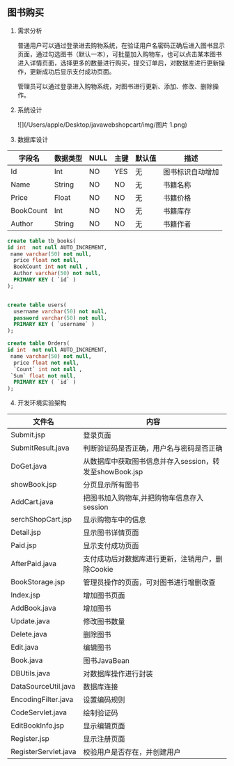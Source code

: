 ## 图书购买

1. 需求分析

   普通用户可以通过登录进去购物系统，在验证用户名密码正确后进入图书显示页面，通过勾选图书（默认一本），可批量加入购物车，也可以点击某本图书进入详情页面，选择更多的数量进行购买，提交订单后，对数据库进行更新操作，更新成功后显示支付成功页面。

   管理员可以通过登录进入购物系统，对图书进行更新、添加、修改、删除操作。

2. 系统设计

   ![](/Users/apple/Desktop/javawebshopcart/img/图片 1.png)

3. 数据库设计

| 字段名    | 数据类型 | NULL | 主键 | 默认值 | 描述             |
| --------- | -------- | ---- | ---- | ------ | ---------------- |
| Id        | Int      | NO   | YES  | 无     | 图书标识自动增加 |
| Name      | String   | NO   | NO   | 无     | 书籍名称         |
| Price     | Float    | NO   | NO   | 无     | 书籍价格         |
| BookCount | Int      | NO   | NO   | 无     | 书籍库存         |
| Author    | String   | NO   | NO   | 无     | 书籍作者         |

   ```sql
   create table tb_books(
   id int  not null AUTO_INCREMENT,
    name varchar(50) not null,
     price float not null,
     BookCount int not null ,
     Author varchar(50) not null,
     PRIMARY KEY ( `id` )
   );
   
   
   create table users(
     username varchar(50) not null,
     password varchar(50) not null,
     PRIMARY KEY ( `username` )
   );
   
   create table Orders(
   id int  not null AUTO_INCREMENT,
    name varchar(50) not null,
     price float not null,
     `Count` int not null ,
   	`Sum` float not null,
     PRIMARY KEY ( `id` )
   );
   
   ```



4. 开发环境实验架构

| **文件名**           | **内容**                                                |
| -------------------- | ------------------------------------------------------- |
| Submit.jsp           | 登录页面                                                |
| SubmitResult.java    | 判断验证码是否正确，用户名与密码是否正确                |
| DoGet.java           | 从数据库中获取图书信息并存入session，转发至showBook.jsp |
| showBook.jsp         | 分页显示所有图书                                        |
| AddCart.java         | 把图书加入购物车,并把购物车信息存入session              |
| serchShopCart.jsp    | 显示购物车中的信息                                      |
| Detail.jsp           | 显示图书详情页面                                        |
| Paid.jsp             | 显示支付成功页面                                        |
| AfterPaid.java       | 支付成功后对数据库进行更新，注销用户，删除Cookie        |
| BookStorage.jsp      | 管理员操作的页面，可对图书进行增删改查                  |
| Index.jsp            | 增加图书页面                                            |
| AddBook.java         | 增加图书                                                |
| Update.java          | 修改图书数量                                            |
| Delete.java          | 删除图书                                                |
| Edit.java            | 编辑图书                                                |
| Book.java            | 图书JavaBean                                            |
| DBUtils.java         | 对数据库操作进行封装                                    |
| DataSourceUtil.java  | 数据库连接                                              |
| EncodingFilter.java  | 设置编码规则                                            |
| CodeServlet.java     | 绘制验证码                                              |
| EditBookInfo.jsp     | 显示编辑页面                                            |
| Register.jsp         | 显示注册页面                                            |
| RegisterServlet.java | 校验用户是否存在，并创建用户                            |
